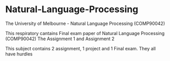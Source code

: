 # Natural-Language-Processing
The University of Melbourne - Natural Language Processing (COMP90042)

This respiratory cantains Final exam paper of Natural Language Processing (COMP90042)
The Assignment 1 and Assignment 2


This subject contains 2 assignment, 1 project and 1 Final exam.
They all have hurdles

